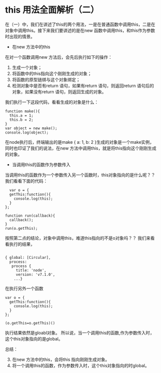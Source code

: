 # this 用法全面解析（二）

在（一）中，我们在讲述了this的两个用法，一是在普通函数中调用this，二是在对象中调用this。接下来我们要讲述的是在new 函数中调用this，和this作为参数时出现的情景。

* 在new 方法中的this

在对一个函数调用new 方法后，会先后执行如下的操作：

1. 生成一个对象；
2. 将函数中的this指向这个刚刚生成的对象；
3. 将函数的原型链绑与这个对象绑定；
4. 检测对象中是否有return 语句，如果有return 语句，则返回return 语句后的对象，如果没有return 语句，则返回生成的对象。

我们执行一下这段代码，看看生成的对象是什么：

```
function make(){
  this.a = 1;
  this.b = 2;
}
var object = new make();
console.log(object);
```

在node执行后，终端输出的是make { a: 1, b: 2 }生成的对象是一个make实例，同时也印证了我们的说法，在new 方法中调用this，就是将this指向这个刚刚生成的对象。

* 当调用this的函数作为参数传入

当调用this的函数作为一个参数传入另一个函数时，this对象指向的是什么呢？？我们看看下面的代码：

```
  var o = {
  getThis:function(){
    console.log(this);
  }
};

function run(callback){
  callback();
}
run(o.getThis);
```

按照第二点的结论，对象中调用this，难道this指向的不是o对象吗？？
我们来看看执行的结果，

```

{ global: [Circular],
  process: 
   process {
     title: 'node',
     version: 'v7.1.0',
    ...}
```

在执行另外一个函数

```
var o = {
  getThis:function(){
    console.log(this);
  }
};

(o.getThis=o.getThis)()

```

执行结果依然是gloabl对象。
所以说，当一个调用this的函数,作为参数传入时，这个this对象指向的是global。

总结：

3. 在new 方法中的this，会将this 指向刚刚生成对象。
4. 将一个调用this的函数，作为参数传入时，这个this对象指向的时global。


